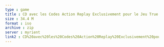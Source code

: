 ```yaml
---
type : game
title : CD avec les Codes Action Replay Exclusivement pour le Jeu True Crime - Streets of LA (France) (Unl)
size : 34.4 M
format : iso
archive : zip
server : myrient
link2 : CD%20avec%20les%20Codes%20Action%20Replay%20Exclusivement%20pour%20le%20Jeu%20True%20Crime%20-%20Streets%20of%20LA%20%28France%29%20%28Unl%29
---
```

